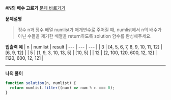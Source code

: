 #**N의 배수 고르기**
[문제 바로가기](https://school.programmers.co.kr/learn/courses/30/lessons/120905)

**문제설명**

> 정수 n과 정수 배열 numlist가 매개변수로 주어질 때, numlist에서 n의 배수가 아닌 수들을 제거한 배열을 return하도록 solution 함수를 완성해주세요.

**입출력 예**
| n | numlist | result
| --- | --- | --- |
| 3 | [4, 5, 6, 7, 8, 9, 10, 11, 12] | [6, 9, 12] |
| 5 | [1, 9, 3, 10, 13, 5] | [10, 5] |
| 12 | [2, 100, 120, 600, 12, 12] | [120, 600, 12, 12] |

---

**나의 풀이**

```javascript
function solution(n, numlist) {
  return numlist.filter((num) => num % n === 0);
}
```
